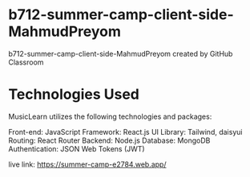 # b712-summer-camp-client-side-MahmudPreyom
b712-summer-camp-client-side-MahmudPreyom created by GitHub Classroom

# Technologies Used
MusicLearn utilizes the following technologies and packages:

Front-end: JavaScript
Framework: React.js
UI Library: Tailwind, daisyui 
Routing: React Router
Backend: Node.js
Database: MongoDB
Authentication: JSON Web Tokens (JWT)

live link: https://summer-camp-e2784.web.app/